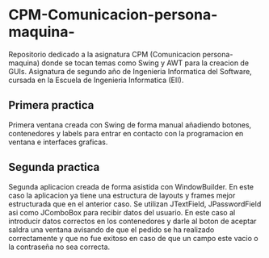 # CPM-Comunicacion-persona-maquina-
Repositorio dedicado a la asignatura CPM (Comunicacion persona-maquina) donde se tocan temas como Swing y AWT para la creacion de GUIs. Asignatura de segundo año de Ingenieria Informatica del Software, cursada en la Escuela de Ingenieria Informatica (EII).

## Primera practica
Primera ventana creada con Swing de forma manual añadiendo botones, contenedores y labels para entrar en contacto con la programacion en ventana e interfaces graficas.

## Segunda practica
Segunda aplicacion creada de forma asistida con WindowBuilder. En este caso la aplicacion ya tiene una estructura de layouts y frames mejor estructurada que en el anterior caso. Se utilizan JTextField, JPasswordField asi como JComboBox para recibir datos del usuario. En este caso al introducir datos correctos en los contenedores y darle al boton de aceptar saldra una ventana avisando de que el pedido se ha realizado correctamente y que no fue exitoso en caso de que un campo este vacio o la contraseña no sea correcta.
